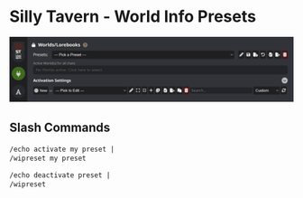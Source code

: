 # Silly Tavern - World Info Presets

![](README/wip-01.png)


## Slash Commands

```stscript
/echo activate my preset |
/wipreset my preset
```

```stscript
/echo deactivate preset |
/wipreset
```

